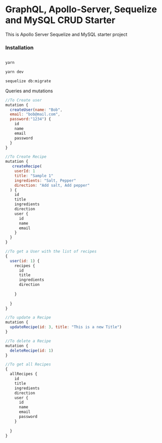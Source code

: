 # GraphQL, Apollo-Server, Sequelize and MySQL CRUD Starter

This is Apollo Server Sequelize and MySQL starter project 
### Installation
```bash

yarn 

yarn dev

sequelize db:migrate
```
Queries and mutations
```javascript
//To Create user
mutation {
  createUser(name: "Bob", 
  email: "bob@mail.com", 
  password:"1234") {
    id
    name
    email
    password
  }
}

//To Create Recipe
mutation {
   createRecipe(
    userId: 1
    title: "Sample 1"
    ingredients: "Salt, Pepper"
    direction: "Add salt, Add pepper"
  ) {
    id
    title
    ingredients
    direction
    user {
      id
      name
      email
    }
  }
}

//To get a User with the list of recipes
{
  user(id: 1) {
    recipes {
      id
      title
      ingredients
      direction
      
    }
    
  }
}

//To update a Recipe
mutation {
  updateRecipe(id: 3, title: "This is a new Title")
}

//To delete a Recipe
mutation {
  deleteRecipe(id: 1) 
}

//To get all Recipes
{
  allRecipes {
    id
    title
    ingredients
    direction
    user {
      id
      name
      email
      password
    }
    
  }
}

```